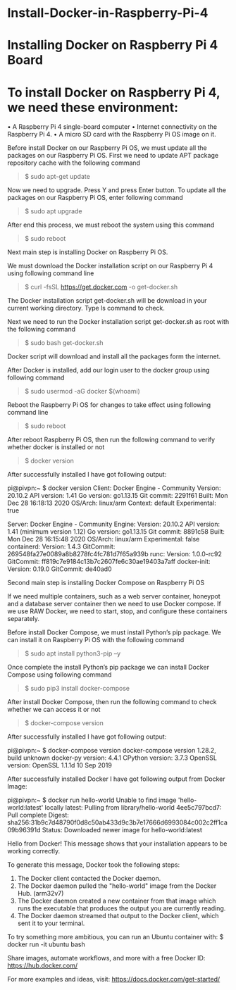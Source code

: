 # Install-Docker-in-Raspberry-Pi-4

# Installing Docker on Raspberry Pi 4 Board

# To install Docker on Raspberry Pi 4, we need these environment:

•	A Raspberry Pi 4 single-board computer
•	Internet connectivity on the Raspberry Pi 4.
•	A micro SD card with the Raspberry Pi OS image on it.

Before install Docker on our Raspberry Pi OS, we must update all the packages on our Raspberry Pi OS. 
First we need to update APT package repository cache with the following command

>	$ sudo apt-get update

Now we need to upgrade. Press Y and press Enter button. To update all the packages on our Raspberry Pi OS, enter following command

>	$ sudo apt upgrade

After end this process, we must reboot the system using this command

>	$ sudo reboot

Next main step is installing Docker on Raspberry Pi OS. 

We must download the Docker installation script on our Raspberry Pi 4 using following command line

>	$ curl -fsSL https://get.docker.com -o get-docker.sh

The Docker installation script get-docker.sh will be download in your current working directory. Type ls command to check.

Next we need to run the Docker installation script get-docker.sh as root with the following command

>	$ sudo bash get-docker.sh

Docker script will download and install all the packages form the internet.

After Docker is installed, add our login user to the docker group using following command

>	$ sudo usermod -aG docker $(whoami)

Reboot the Raspberry Pi OS for changes to take effect using following command line

>	$ sudo reboot

After reboot Raspberry Pi OS, then run the following command to verify whether docker is installed or not

>	$ docker version

After successfully installed I have got following output:

pi@pivpn:~ $ docker version 
Client: Docker Engine - Community
 Version:           20.10.2
 API version:       1.41
 Go version:        go1.13.15
 Git commit:        2291f61
 Built:             Mon Dec 28 16:18:13 2020
 OS/Arch:           linux/arm
 Context:           default
 Experimental:      true

Server: Docker Engine - Community
 Engine:
  Version:          20.10.2
  API version:      1.41 (minimum version 1.12)
  Go version:       go1.13.15
  Git commit:       8891c58
  Built:            Mon Dec 28 16:15:48 2020
  OS/Arch:          linux/arm
  Experimental:     false
 containerd:
  Version:          1.4.3
  GitCommit:        269548fa27e0089a8b8278fc4fc781d7f65a939b
 runc:
  Version:          1.0.0-rc92
  GitCommit:        ff819c7e9184c13b7c2607fe6c30ae19403a7aff
 docker-init:
  Version:          0.19.0
  GitCommit:        de40ad0

Second main step is installing Docker Compose on Raspberry Pi OS

If we need multiple containers, such as a web server container, honeypot and a database server container then we need to use Docker compose.
If we use RAW Docker, we need to start, stop, and configure these containers separately.

Before install Docker Compose, we must install Python’s pip package. We can install it on Raspberry Pi OS with the following command

>	$ sudo apt install python3-pip –y

Once complete the install Python’s pip package we can install Docker Compose using following command

>	$ sudo pip3 install docker-compose

After install Docker Compose, then run the following command to check whether we can access it or not

>	$ docker-compose version

After successfully installed I have got following output:

pi@pivpn:~ $ docker-compose version
docker-compose version 1.28.2, build unknown
docker-py version: 4.4.1
CPython version: 3.7.3
OpenSSL version: OpenSSL 1.1.1d  10 Sep 2019

After successfully installed Docker I have got following output from Docker Image:

pi@pivpn:~ $ docker run hello-world
Unable to find image 'hello-world:latest' locally
latest: Pulling from library/hello-world
4ee5c797bcd7: Pull complete 
Digest: sha256:31b9c7d48790f0d8c50ab433d9c3b7e17666d6993084c002c2ff1ca09b96391d
Status: Downloaded newer image for hello-world:latest

Hello from Docker!
This message shows that your installation appears to be working correctly.

To generate this message, Docker took the following steps:
 1. The Docker client contacted the Docker daemon.
 2. The Docker daemon pulled the "hello-world" image from the Docker Hub.
    (arm32v7)
 3. The Docker daemon created a new container from that image which runs the
    executable that produces the output you are currently reading.
 4. The Docker daemon streamed that output to the Docker client, which sent it
    to your terminal.

To try something more ambitious, you can run an Ubuntu container with:
 $ docker run -it ubuntu bash

Share images, automate workflows, and more with a free Docker ID:
 https://hub.docker.com/

For more examples and ideas, visit:
 https://docs.docker.com/get-started/

